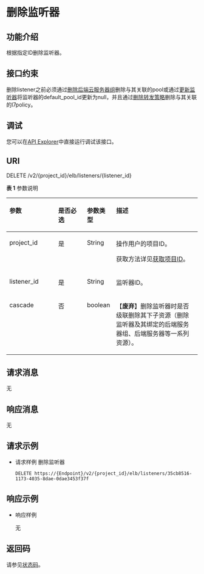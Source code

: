 # 删除监听器<a name="elb_qy_jt_0005"></a>

## 功能介绍<a name="elb_zq_jt_0005_zh-cn_topic_0049139644_section30386741"></a>

根据指定ID删除监听器。

## 接口约束<a name="elb_zq_jt_0005_zh-cn_topic_0049139644_section45406920"></a>

删除listener之前必须通过[删除后端云服务器组](删除后端云服务器组.md)删除与其关联的pool或通过[更新监听器](更新监听器-8.md)将监听器的default\_pool\_id更新为null，并且通过[删除转发策略](删除转发策略-21.md)删除与其关联的l7policy。

## 调试<a name="section3683205810399"></a>

您可以在[API Explorer](https://apiexplorer.developer.huaweicloud.com/apiexplorer/doc?product=ELB&api=DeleteListener&version=v2)中直接运行调试该接口。

## URI<a name="elb_zq_jt_0005_zh-cn_topic_0049139644_section5045213"></a>

DELETE /v2/\{project\_id\}/elb/listeners/\{listener\_id\}

**表 1**  参数说明

<a name="elb_zq_jt_0005_table20248962551"></a>
<table><thead align="left"><tr id="elb_zq_jt_0005_row1028619635515"><th class="cellrowborder" valign="top" width="26.442644264426445%" id="mcps1.2.5.1.1"><p id="elb_zq_jt_0005_p028646185519"><a name="elb_zq_jt_0005_p028646185519"></a><a name="elb_zq_jt_0005_p028646185519"></a>参数</p>
</th>
<th class="cellrowborder" valign="top" width="16.101610161016104%" id="mcps1.2.5.1.2"><p id="elb_zq_jt_0005_p1628613625510"><a name="elb_zq_jt_0005_p1628613625510"></a><a name="elb_zq_jt_0005_p1628613625510"></a>是否必选</p>
</th>
<th class="cellrowborder" valign="top" width="9.160916091609161%" id="mcps1.2.5.1.3"><p id="elb_zq_jt_0005_p22866675511"><a name="elb_zq_jt_0005_p22866675511"></a><a name="elb_zq_jt_0005_p22866675511"></a>参数类型</p>
</th>
<th class="cellrowborder" valign="top" width="48.294829482948295%" id="mcps1.2.5.1.4"><p id="elb_zq_jt_0005_p528626165515"><a name="elb_zq_jt_0005_p528626165515"></a><a name="elb_zq_jt_0005_p528626165515"></a>描述</p>
</th>
</tr>
</thead>
<tbody><tr id="row92821232174819"><td class="cellrowborder" valign="top" width="26.442644264426445%" headers="mcps1.2.5.1.1 "><p id="p1399071505415"><a name="p1399071505415"></a><a name="p1399071505415"></a>project_id</p>
</td>
<td class="cellrowborder" valign="top" width="16.101610161016104%" headers="mcps1.2.5.1.2 "><p id="zh-cn_topic_0020100158_p557643211309"><a name="zh-cn_topic_0020100158_p557643211309"></a><a name="zh-cn_topic_0020100158_p557643211309"></a>是</p>
</td>
<td class="cellrowborder" valign="top" width="9.160916091609161%" headers="mcps1.2.5.1.3 "><p id="zh-cn_topic_0020100158_p6162677511304"><a name="zh-cn_topic_0020100158_p6162677511304"></a><a name="zh-cn_topic_0020100158_p6162677511304"></a>String</p>
</td>
<td class="cellrowborder" valign="top" width="48.294829482948295%" headers="mcps1.2.5.1.4 "><p id="zh-cn_topic_0020100158_p35845144113012"><a name="zh-cn_topic_0020100158_p35845144113012"></a><a name="zh-cn_topic_0020100158_p35845144113012"></a>操作用户的项目ID。</p>
<p id="p152272511249"><a name="p152272511249"></a><a name="p152272511249"></a>获取方法详见<a href="获取项目ID.md">获取项目ID</a>。</p>
</td>
</tr>
<tr id="elb_zq_jt_0005_row028696145515"><td class="cellrowborder" valign="top" width="26.442644264426445%" headers="mcps1.2.5.1.1 "><p id="elb_zq_jt_0005_p72868675519"><a name="elb_zq_jt_0005_p72868675519"></a><a name="elb_zq_jt_0005_p72868675519"></a>listener_id</p>
</td>
<td class="cellrowborder" valign="top" width="16.101610161016104%" headers="mcps1.2.5.1.2 "><p id="elb_zq_jt_0005_p42864614551"><a name="elb_zq_jt_0005_p42864614551"></a><a name="elb_zq_jt_0005_p42864614551"></a>是</p>
</td>
<td class="cellrowborder" valign="top" width="9.160916091609161%" headers="mcps1.2.5.1.3 "><p id="elb_zq_jt_0005_p11286156135517"><a name="elb_zq_jt_0005_p11286156135517"></a><a name="elb_zq_jt_0005_p11286156135517"></a>String</p>
</td>
<td class="cellrowborder" valign="top" width="48.294829482948295%" headers="mcps1.2.5.1.4 "><p id="elb_zq_jt_0005_p1028636105515"><a name="elb_zq_jt_0005_p1028636105515"></a><a name="elb_zq_jt_0005_p1028636105515"></a>监听器ID。</p>
</td>
</tr>
<tr id="row452915308013"><td class="cellrowborder" valign="top" width="26.442644264426445%" headers="mcps1.2.5.1.1 "><p id="p89909516402"><a name="p89909516402"></a><a name="p89909516402"></a>cascade</p>
</td>
<td class="cellrowborder" valign="top" width="16.101610161016104%" headers="mcps1.2.5.1.2 "><p id="p179902554011"><a name="p179902554011"></a><a name="p179902554011"></a>否</p>
</td>
<td class="cellrowborder" valign="top" width="9.160916091609161%" headers="mcps1.2.5.1.3 "><p id="p599065114014"><a name="p599065114014"></a><a name="p599065114014"></a>boolean</p>
</td>
<td class="cellrowborder" valign="top" width="48.294829482948295%" headers="mcps1.2.5.1.4 "><p id="p14990185114015"><a name="p14990185114015"></a><a name="p14990185114015"></a>【<strong id="b8951174520249"><a name="b8951174520249"></a><a name="b8951174520249"></a>废弃</strong>】删除监听器时是否级联删除其下子资源（删除监听器及其绑定的后端服务器组、后端<span id="ph65261831528"><a name="ph65261831528"></a><a name="ph65261831528"></a>服务器</span>等一系列资源）。</p>
</td>
</tr>
</tbody>
</table>

## 请求消息<a name="elb_zq_jt_0005_section95756481931"></a>

无

## 响应消息<a name="elb_zq_jt_0005_section19304559449"></a>

无

## 请求示例<a name="section1113385510215"></a>

-   请求样例 删除监听器

    ```
    DELETE https://{Endpoint}/v2/{project_id}/elb/listeners/35cb8516-1173-4035-8dae-0dae3453f37f
    ```


## 响应示例<a name="section385419753"></a>

-   响应样例

    无


## 返回码<a name="elb_zq_jt_0005_zh-cn_topic_0049139644_section32832084"></a>

请参见[状态码](状态码.md)。

